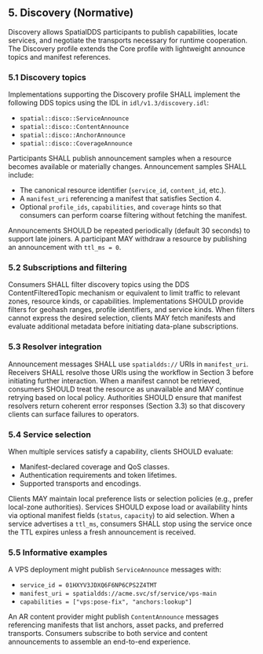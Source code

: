 ## **5. Discovery (Normative)**

Discovery allows SpatialDDS participants to publish capabilities, locate services, and negotiate the transports necessary for
runtime cooperation. The Discovery profile extends the Core profile with lightweight announce topics and manifest references.

### **5.1 Discovery topics**

Implementations supporting the Discovery profile SHALL implement the following DDS topics using the IDL in
`idl/v1.3/discovery.idl`:

* `spatial::disco::ServiceAnnounce`
* `spatial::disco::ContentAnnounce`
* `spatial::disco::AnchorAnnounce`
* `spatial::disco::CoverageAnnounce`

Participants SHALL publish announcement samples when a resource becomes available or materially changes. Announcement samples
SHALL include:

* The canonical resource identifier (`service_id`, `content_id`, etc.).
* A `manifest_uri` referencing a manifest that satisfies Section 4.
* Optional `profile_ids`, `capabilities`, and `coverage` hints so that consumers can perform coarse filtering without fetching
  the manifest.

Announcements SHOULD be repeated periodically (default 30 seconds) to support late joiners. A participant MAY withdraw a resource
by publishing an announcement with `ttl_ms = 0`.

### **5.2 Subscriptions and filtering**

Consumers SHALL filter discovery topics using the DDS ContentFilteredTopic mechanism or equivalent to limit traffic to relevant
zones, resource kinds, or capabilities. Implementations SHOULD provide filters for geohash ranges, profile identifiers, and
service kinds. When filters cannot express the desired selection, clients MAY fetch manifests and evaluate additional metadata
before initiating data-plane subscriptions.

### **5.3 Resolver integration**

Announcement messages SHALL use `spatialdds://` URIs in `manifest_uri`. Receivers SHALL resolve those URIs using the workflow in
Section 3 before initiating further interaction. When a manifest cannot be retrieved, consumers SHOULD treat the resource as
unavailable and MAY continue retrying based on local policy. Authorities SHOULD ensure that manifest resolvers return coherent
error responses (Section 3.3) so that discovery clients can surface failures to operators.

### **5.4 Service selection**

When multiple services satisfy a capability, clients SHOULD evaluate:

* Manifest-declared coverage and QoS classes.
* Authentication requirements and token lifetimes.
* Supported transports and encodings.

Clients MAY maintain local preference lists or selection policies (e.g., prefer local-zone authorities). Services SHOULD expose
load or availability hints via optional manifest fields (`status`, `capacity`) to aid selection. When a service advertises a
`ttl_ms`, consumers SHALL stop using the service once the TTL expires unless a fresh announcement is received.

### **5.5 Informative examples**

A VPS deployment might publish `ServiceAnnounce` messages with:

* `service_id = 01HXYV3JDXQ6F6NP6CPS2Z4TMT`
* `manifest_uri = spatialdds://acme.svc/sf/service/vps-main`
* `capabilities = ["vps:pose-fix", "anchors:lookup"]`

An AR content provider might publish `ContentAnnounce` messages referencing manifests that list anchors, asset packs, and
preferred transports. Consumers subscribe to both service and content announcements to assemble an end-to-end experience.
